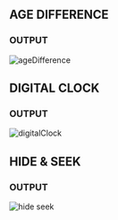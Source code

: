 ## AGE DIFFERENCE

  ### OUTPUT
  
  ![ageDifference](https://user-images.githubusercontent.com/72550470/95684579-45d76780-0c25-11eb-9472-544dae452872.PNG)

## DIGITAL CLOCK

  ### OUTPUT
  
![digitalClock](https://user-images.githubusercontent.com/72550470/95684588-51c32980-0c25-11eb-933b-32cb023bf85f.PNG)

## HIDE & SEEK

  ### OUTPUT

![hide seek](https://user-images.githubusercontent.com/72550470/95684596-5e478200-0c25-11eb-8057-95a0e2337e02.PNG)


